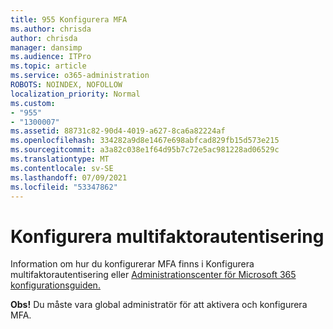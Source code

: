 ```yaml
---
title: 955 Konfigurera MFA
ms.author: chrisda
author: chrisda
manager: dansimp
ms.audience: ITPro
ms.topic: article
ms.service: o365-administration
ROBOTS: NOINDEX, NOFOLLOW
localization_priority: Normal
ms.custom:
- "955"
- "1300007"
ms.assetid: 88731c82-90d4-4019-a627-8ca6a82224af
ms.openlocfilehash: 334282a9d8e1467e698abfcad829fb15d573e215
ms.sourcegitcommit: a3a82c038e1f64d95b7c72e5ac981228ad06529c
ms.translationtype: MT
ms.contentlocale: sv-SE
ms.lasthandoff: 07/09/2021
ms.locfileid: "53347862"
---
```

# <a name="configure-multifactor-authentication"></a>Konfigurera multifaktorautentisering

Information om hur du konfigurerar MFA finns i Konfigurera multifaktorautentisering eller [Administrationscenter för Microsoft 365 konfigurationsguiden.](https://admin.microsoft.com/AdminPortal/Home?ref=/modernonboarding/mfasetupguide) [](/microsoft-365/admin/security-and-compliance/set-up-multi-factor-authentication)

**Obs!** Du måste vara global administratör för att aktivera och konfigurera MFA.
